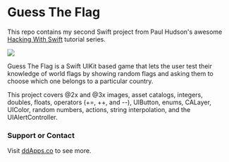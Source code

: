 # Guess The Flag
This repo contains my second Swift project from Paul Hudson's awesome [Hacking With Swift](http://www.hackingwithswift.com/) tutorial series.

![](https://raw.githubusercontent.com/duliodenis/HackingWithSwift/master/art/GuessTheFlag.png)

Guess The Flag is a Swift UIKit based game that lets the user test their knowledge of world flags by showing random flags and asking them to choose which one belongs to a particular country.

This project covers @2x and @3x images, asset catalogs, integers, doubles, floats, operators (+=, ++, and --), UIButton, enums, CALayer, UIColor, random numbers, actions, string interpolation, and the UIAlertController.

### Support or Contact
Visit [ddApps.co](http://ddapps.co) to see more.

